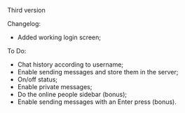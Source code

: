 Third version

Changelog:

- Added working login screen;


To Do:

- Chat history according to username;
- Enable sending messages and store them in the server;
- On/off status;
- Enable private messages;
- Do the online people sidebar (bonus);
- Enable sending messages with an Enter press (bonus).